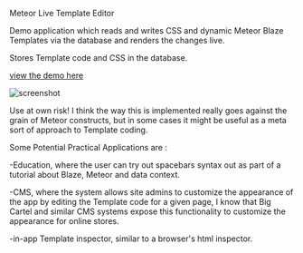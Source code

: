 Meteor Live Template Editor

Demo application which reads and writes CSS and dynamic Meteor Blaze Templates via the database and renders the changes live.

Stores Template code and CSS in the database. 

<a href="http://live-template-editor.meteor.com/" target="_blank">view the demo here</a>

![screenshot](https://cloud.githubusercontent.com/assets/1656829/6358463/8cb74b58-bc20-11e4-8fc7-afb96b8785ae.png)


Use at own risk!  I think the way this is implemented really goes against the grain of Meteor constructs, but in some cases it might be useful as a meta sort of approach to Template coding.

Some Potential Practical Applications are :

-Education, where the user can try out spacebars syntax out as part of a tutorial about Blaze, Meteor and data context. 

-CMS, where the system allows site admins to customize the appearance of the app by editing the Template code for a given page, I know that Big Cartel and similar CMS systems expose this functionality to customize the appearance for online stores.

-in-app Template inspector, similar to a browser's html inspector.

